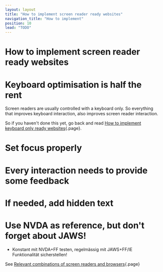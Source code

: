 ```yaml
---
layout: layout
title: "How to implement screen reader ready websites"
navigation_title: "How to implement"
position: 10
lead: "TODO"
---
```


# How to implement screen reader ready websites

# Keyboard optimisation is half the rent

Screen readers are usually controlled with a keyboard only. So everything that improves keyboard interaction, also improves screen reader interaction.

So if you haven't done this yet, go back and read [How to implement keyboard only ready websites](/part--knowledge-about-accessibility---introduction/chapter--introduction-to-keyboard-only-usage---overview/how-to-implement-keyboard-only-ready-websites){.page}.

# Set focus properly

# Every interaction needs to provide some feedback

# If needed, add hidden text

# Use NVDA as reference, but don't forget about JAWS!

- Konstant mit NVDA+FF testen, regelmässig mit JAWS+FF/IE Funktionalität sicherstellen!

See [Relevant combinations of screen readers and browsers](/part--knowledge-about-accessibility---introduction/chapter--introduction-to-desktop-screen-reader-usage---overview/relevant-combinations-of-screen-readers-and-browsers){.page}